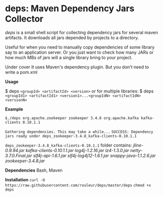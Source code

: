 # deps: Maven Dependency Jars Collector

*deps* is a small shell script for collecting dependency jars for several maven artifacts. It downloads all jars depended by projects to a directory.

Useful for when you need to manually copy dependencies of some library say to an application server. Or you just want to check how many JARs or how much MBs of jars will a single library bring to your project. 

Under cover It uses Maven's dependency plugin. But you don't need to write a pom.xml 

**Usage** 

 $ deps `<groupId> <artifactId> <version>` 
 or for multiple libraries:
 $ deps `<groupId1> <artifactId1> <version1>...<groupIdN> <artifactIdN> <versionN>  ` 
 
**Example**

`$./deps org.apache.zookeeper zookeeper 3.4.8 org.apache.kafka kafka-clients 0.10.1.1`

`Gathering dependencies. This may take a while...`
`SUCCESS: Dependency jars ready under deps_zookeeper-3.4.8_kafka-clients-0.10.1.1`

`deps_zookeeper-3.4.8_kafka-clients-0.10.1.1` folder contains: 
_jline-0.9.94.jar_
_kafka-clients-0.10.1.1.jar_
_log4j-1.2.16.jar_
 _lz4-1.3.0.jar_
_netty-3.7.0.Final.jar_
_slf4j-api-1.6.1.jar_
_slf4j-log4j12-1.6.1.jar_
_snappy-java-1.1.2.6.jar_
_zookeeper-3.4.8.jar_

**Dependencies**
Bash, Maven

**Installation**
`curl -O https://raw.githubusercontent.com/rouleur/deps/master/deps`
`chmod +x deps`


